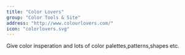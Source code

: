 ```yaml
---
title: "Color Lovers"
group: "Color Tools & Site"
address: "http://www.colourlovers.com/"
icon: "colorlovers.svg"
---
```

Give color insperation and lots of color palettes,patterns,shapes etc.
